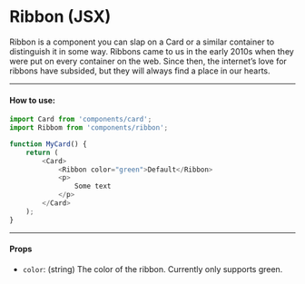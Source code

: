 Ribbon (JSX)
====================

Ribbon is a component you can slap on a Card or a similar container to distinguish it in
some way. Ribbons came to us in the early 2010s when they were put on every container on the web.
Since then, the internet’s love for ribbons have subsided, but they will always find a
place in our hearts.

-------

#### How to use:

```js
import Card from 'components/card';
import Ribbom from 'components/ribbon';

function MyCard() {
	return (
		<Card>
			<Ribbon color="green">Default</Ribbon>
			<p>
				Some text
			</p>
		</Card>
	);
}
```

--------

#### Props

* `color`: (string) The color of the ribbon. Currently only supports green.
